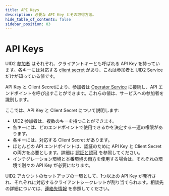 ```yaml
---
title: API Keys
description: 必要な API Key とその取得方法。
hide_table_of_contents: false
sidebar_position: 03
---
```


# API Keys

UID2 <a href="/docs/intro#participants">参加者</a> はそれぞれ、クライアントキーとも呼ばれる API Key を持っています。各キーには対応する [client secret](../ref-info/glossary-uid.md#gl-client-secret) があり、これは参加者と UID2 Service だけが知っている値です。

API Key と Client Secretにより、参加者は [Operator Service](../ref-info/glossary-uid.md#gl-operator-service) に接続し、API エンドポイントを呼び出すことができます。これらの値は、サービスへの参加者を識別します。

ここでは、API Key と Client Secret について説明します:
- UID2 参加者は、複数のキーを持つことができます。
- 各キーには、どのエンドポイントで使用できるかを決定する一連の権限があります。
- 各キーには、対応する Client Secret があります。
- ほとんどの API エンドポイントは、認証のために API Key と Client Secret の両方を必要とします。詳細は [認証と認可](gs-auth.md) を参照してください。
- インテグレーション環境と本番環境の両方を使用する場合は、それぞれの環境で別々の API Key が必要になります。

UID2 アカウントのセットアップの一環として、1つ以上の API Key が発行され、それぞれに対応するクライアントシークレットが割り当てられます。相談先の詳細については、[連絡先情報](gs-account-setup.md#contact-info) を参照してください。
